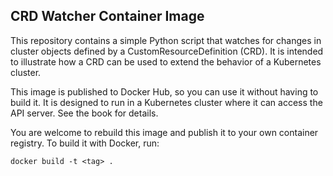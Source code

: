 ## CRD Watcher Container Image

This repository contains a simple Python script that watches for changes
in cluster objects defined by a CustomResourceDefinition (CRD). It is 
intended to illustrate how a CRD can be used to extend the behavior of a
Kubernetes cluster.

This image is published to Docker Hub, so you can use it without having to
build it. It is designed to run in a Kubernetes cluster where it can access
the API server. See the book for details.

You are welcome to rebuild this image and publish it to your own container
registry. To build it with Docker, run:

```
docker build -t <tag> .
```
